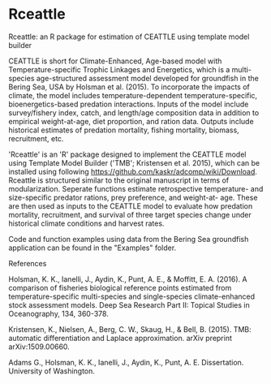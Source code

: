 # Rceattle

Rceattle: an R package for estimation of CEATTLE using template model builder



CEATTLE is short for Climate-Enhanced, Age-based model with Temperature-specific Trophic Linkages and Energetics, which is a multi-species age-structured assessment model developed for groundfish in the Bering Sea, USA by Holsman et al. (2015). To incorporate the impacts of climate, the model includes temperature-dependent temperature-specific, bioenergetics-based predation interactions. Inputs of the model include survey/fishery index, catch, and length/age composition data in addition to empirical weight-at-age, diet proportion, and ration data. Outputs include historical estimates of predation mortality, fishing mortality, biomass, recruitment, etc.



'Rceattle' is an 'R' package designed to implement the CEATTLE model using Template Model Builder ('TMB'; Kristensen et al. 2015), which can be installed using following https://github.com/kaskr/adcomp/wiki/Download. Rceattle is structured similar to the original manuscript in terms of modularization. Seperate functions estimate retrospective temperature- and size-specific predator rations, prey preference, and weight-at- age. These are then used as inputs to the CEATTLE model to evaluate how predation mortality, recruitment, and survival of three target species change under historical climate conditions and harvest rates.

Code and function examples using data from the Bering Sea groundfish application can be found in the "Examples" folder.


References

Holsman, K. K., Ianelli, J., Aydin, K., Punt, A. E., & Moffitt, E. A. (2016). A comparison of fisheries biological reference points estimated from temperature-specific multi-species and single-species climate-enhanced stock assessment models. Deep Sea Research Part II: Topical Studies in Oceanography, 134, 360-378.

Kristensen, K., Nielsen, A., Berg, C. W., Skaug, H., & Bell, B. (2015). TMB: automatic differentiation and Laplace approximation. arXiv preprint arXiv:1509.00660.

Adams G., Holsman, K. K., Ianelli, J., Aydin, K., Punt, A. E. Dissertation. University of Washington.
